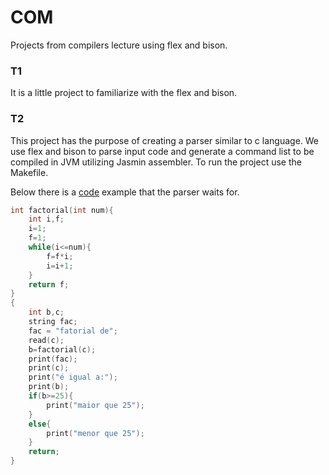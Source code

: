 # COM
Projects from compilers lecture using flex and bison.

### T1
It is a little project to familiarize with the flex and bison.

### T2
This project has the purpose of creating a parser similar to c language. We use flex and bison to parse input code and generate a command list to be compiled in JVM utilizing Jasmin assembler.
To run the project use the Makefile.

Below there is a [code](T2/entrada) example that the parser waits for.

```c++
int factorial(int num){
    int i,f;
    i=1;
    f=1;
    while(i<=num){
        f=f*i;
        i=i+1;
    }
    return f;
}
{
    int b,c;
    string fac;
    fac = "fatorial de";
    read(c);
    b=factorial(c);
    print(fac);
    print(c);
    print("é igual a:");
    print(b);
    if(b>=25){
        print("maior que 25");
    }
    else{
        print("menor que 25");
    }
    return;
}
```
